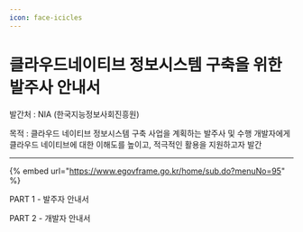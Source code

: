 ```yaml
---
icon: face-icicles
---
```


# 클라우드네이티브 정보시스템 구축을 위한 발주사 안내서

발간처 : NIA (한국지능정보사회진흥원)

목적 : 클라우드 네이티브 정보시스템 구축 사업을 계획하는 발주사 및 수행 개발자에게 클라우드 네이티브에 대한 이해도를 높이고, 적극적인 활용을 지원하고자 발간

***

{% embed url="https://www.egovframe.go.kr/home/sub.do?menuNo=95" %}

PART 1 - 발주자 안내서

PART 2 - 개발자 안내서
